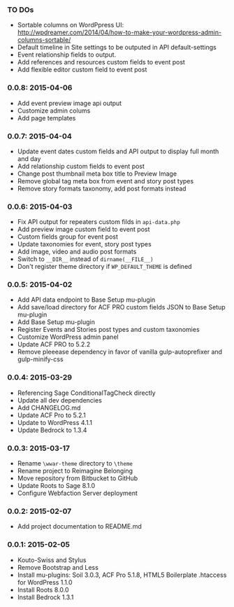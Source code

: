 ### TO DOs

* Sortable columns on WordPpress UI: http://wpdreamer.com/2014/04/how-to-make-your-wordpress-admin-columns-sortable/
* Default timeline in Site settings to be outputed in API default-settings
* Event relationship fields to output.
* Add references and resources custom fields to event post
* Add flexible editor custom field to event post

### 0.0.8: 2015-04-06

* Add event preview image api output
* Customize admin colums
* Add page templates

### 0.0.7: 2015-04-04

* Update event dates custom fields and API output to display full month and day
* Add relationship custom fields to event post
* Change post thumbnail meta box title to Preview Image
* Remove global tag meta box from event and story post types
* Remove story formats taxonomy, add post formats instead

### 0.0.6: 2015-04-03

* Fix API output for repeaters custom filds in `api-data.php`
* Add preview image custom field to event post
* Custom fields group for event post
* Update taxonomies for event, story post types
* Add image, video and audio post formats
* Switch to `__DIR__` instead of `dirname(__FILE__)`
* Don't register theme directory if `WP_DEFAULT_THEME` is defined

### 0.0.5: 2015-04-02

* Add API data endpoint to Base Setup mu-plugin
* Add save/load directory for ACF PRO custom fields JSON to Base Setup mu-plugin
* Add Base Setup mu-plugin
* Register Events and Stories post types and custom taxonomies
* Customize WordPress admin panel
* Update ACF PRO to 5.2.2
* Remove pleeease dependency in favor of vanilla gulp-autoprefixer and gulp-minify-css

### 0.0.4: 2015-03-29

* Referencing Sage ConditionalTagCheck directly
* Update all dev dependencies
* Add CHANGELOG.md
* Update ACF Pro to 5.2.1
* Update to WordPress 4.1.1
* Update Bedrock to 1.3.4

### 0.0.3: 2015-03-17

* Rename `\wwar-theme` directory to `\theme`
* Rename project to Reimagine Belonging
* Move repository from Bitbucket to GitHub
* Update Roots to Sage 8.1.0
* Configure Webfaction Server deployment

### 0.0.2: 2015-02-07

* Add project documentation to README.md

### 0.0.1: 2015-02-05

* Kouto-Swiss and Stylus
* Remove Bootstrap and Less
* Install mu-plugins: Soil 3.0.3, ACF Pro 5.1.8, HTML5 Boilerplate .htaccess for WordPress 1.1.0
* Install Roots 8.0.0
* Install Bedrock 1.3.1